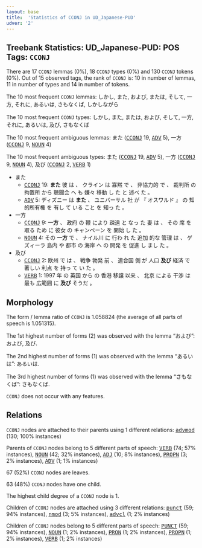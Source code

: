 ```yaml
---
layout: base
title:  'Statistics of CCONJ in UD_Japanese-PUD'
udver: '2'
---
```


## Treebank Statistics: UD_Japanese-PUD: POS Tags: `CCONJ`

There are 17 `CCONJ` lemmas (0%), 18 `CCONJ` types (0%) and 130 `CCONJ` tokens (0%).
Out of 15 observed tags, the rank of `CCONJ` is: 10 in number of lemmas, 11 in number of types and 14 in number of tokens.

The 10 most frequent `CCONJ` lemmas: しかし, また, および, または, そして, 一方, それに, あるいは, さもなくば, しかしながら

The 10 most frequent `CCONJ` types:  しかし, また, または, および, そして, 一方, それに, あるいは, 及び, さもなくば

The 10 most frequent ambiguous lemmas: また (<tt><a href="ja_pud-pos-CCONJ.html">CCONJ</a></tt> 19, <tt><a href="ja_pud-pos-ADV.html">ADV</a></tt> 5), 一方 (<tt><a href="ja_pud-pos-CCONJ.html">CCONJ</a></tt> 9, <tt><a href="ja_pud-pos-NOUN.html">NOUN</a></tt> 4)

The 10 most frequent ambiguous types:  また (<tt><a href="ja_pud-pos-CCONJ.html">CCONJ</a></tt> 19, <tt><a href="ja_pud-pos-ADV.html">ADV</a></tt> 5), 一方 (<tt><a href="ja_pud-pos-CCONJ.html">CCONJ</a></tt> 9, <tt><a href="ja_pud-pos-NOUN.html">NOUN</a></tt> 4), 及び (<tt><a href="ja_pud-pos-CCONJ.html">CCONJ</a></tt> 2, <tt><a href="ja_pud-pos-VERB.html">VERB</a></tt> 1)


* また
  * <tt><a href="ja_pud-pos-CCONJ.html">CCONJ</a></tt> 19: <b>また</b> 彼 は 、 クライン は 寡黙 で 、 非協力的 で 、 裁判所 の 拘置所 から 聴聞会 へ も 嫌々 移動 し た と 述べ た 。
  * <tt><a href="ja_pud-pos-ADV.html">ADV</a></tt> 5: ディズニー は <b>また</b> 、 ユニバーサル 社 が 『 オスワルド 』 の 知的所有権 を 有し て いる こと を 知っ た 。
* 一方
  * <tt><a href="ja_pud-pos-CCONJ.html">CCONJ</a></tt> 9: <b>一方</b> 、 政府 の 鞭 により 疎遠 と なっ た 妻 は 、 その 席 を 取る ため に 彼女 の キャンペーン を 開始 し た 。
  * <tt><a href="ja_pud-pos-NOUN.html">NOUN</a></tt> 4: その <b>一方</b> で 、 ナイル川 に 行わ れ た 追加 的な 管理 は 、 ゲズィーラ 島内 や 都市 の 海岸 へ の 開発 を 促進 し まし た 。
* 及び
  * <tt><a href="ja_pud-pos-CCONJ.html">CCONJ</a></tt> 2: 欧州 で は 、 戦争 勃発 前 、 連合国 側 が 人口 <b>及び</b> 経済 で 著しい 利点 を 持っ て い た 。
  * <tt><a href="ja_pud-pos-VERB.html">VERB</a></tt> 1: 1997 年 の 英国 から の 香港 移譲 以来 、 北京 による 干渉 は 最も 広範囲 に <b>及び</b> そうだ 。

## Morphology

The form / lemma ratio of `CCONJ` is 1.058824 (the average of all parts of speech is 1.051315).

The 1st highest number of forms (2) was observed with the lemma “および”: および, 及び.

The 2nd highest number of forms (1) was observed with the lemma “あるいは”: あるいは.

The 3rd highest number of forms (1) was observed with the lemma “さもなくば”: さもなくば.

`CCONJ` does not occur with any features.


## Relations

`CCONJ` nodes are attached to their parents using 1 different relations: <tt><a href="ja_pud-dep-advmod.html">advmod</a></tt> (130; 100% instances)

Parents of `CCONJ` nodes belong to 5 different parts of speech: <tt><a href="ja_pud-pos-VERB.html">VERB</a></tt> (74; 57% instances), <tt><a href="ja_pud-pos-NOUN.html">NOUN</a></tt> (42; 32% instances), <tt><a href="ja_pud-pos-ADJ.html">ADJ</a></tt> (10; 8% instances), <tt><a href="ja_pud-pos-PROPN.html">PROPN</a></tt> (3; 2% instances), <tt><a href="ja_pud-pos-ADV.html">ADV</a></tt> (1; 1% instances)

67 (52%) `CCONJ` nodes are leaves.

63 (48%) `CCONJ` nodes have one child.

The highest child degree of a `CCONJ` node is 1.

Children of `CCONJ` nodes are attached using 3 different relations: <tt><a href="ja_pud-dep-punct.html">punct</a></tt> (59; 94% instances), <tt><a href="ja_pud-dep-nmod.html">nmod</a></tt> (3; 5% instances), <tt><a href="ja_pud-dep-advcl.html">advcl</a></tt> (1; 2% instances)

Children of `CCONJ` nodes belong to 5 different parts of speech: <tt><a href="ja_pud-pos-PUNCT.html">PUNCT</a></tt> (59; 94% instances), <tt><a href="ja_pud-pos-NOUN.html">NOUN</a></tt> (1; 2% instances), <tt><a href="ja_pud-pos-PRON.html">PRON</a></tt> (1; 2% instances), <tt><a href="ja_pud-pos-PROPN.html">PROPN</a></tt> (1; 2% instances), <tt><a href="ja_pud-pos-VERB.html">VERB</a></tt> (1; 2% instances)

